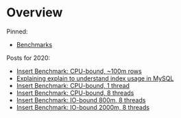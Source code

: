 # Overview

Pinned:
* [Benchmarks](database-benchmarks.md)

Posts for 2020:
* [Insert Benchmark: CPU-bound, ~100m rows](20_07_01_ibench_cpu/all.html)
* [Explaining explain to understand index usage in MySQL](posts_2020/20_08_11_explain_explain.md)
* [Insert Benchmark: CPU-bound, 1 thread](reports/20_09_11_ibench_1u_15m)
* [Insert Benchmark: CPU-bound, 8 threads](reports/20_09_11_ibench_8u_40m)
* [Insert Benchmark: IO-bound 800m, 8 threads](reports/20_09_11_ibench_8u_800m)
* [Insert Benchmark: IO-bound 2000m, 8 threads](reports/20_09_11_ibench_8u_2000m)

